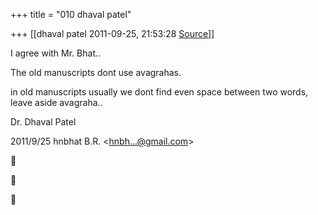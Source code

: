 +++
title = "010 dhaval patel"

+++
[[dhaval patel	2011-09-25, 21:53:28 [Source](https://groups.google.com/g/samskrita/c/EVRsiw09qYE)]]



I agree with Mr. Bhat..

The old manuscripts dont use avagrahas.

in old manuscripts usually we dont find even space between two words, leave aside avagraha..

  

Dr. Dhaval Patel  
  

2011/9/25 hnbhat B.R. \<[hnbh...@gmail.com]()\>  








